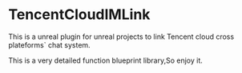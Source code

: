 # TencentCloudIMLink
This is a unreal plugin for unreal projects to link Tencent cloud cross plateforms` chat system.



This is a very detailed function blueprint library,So enjoy it.
